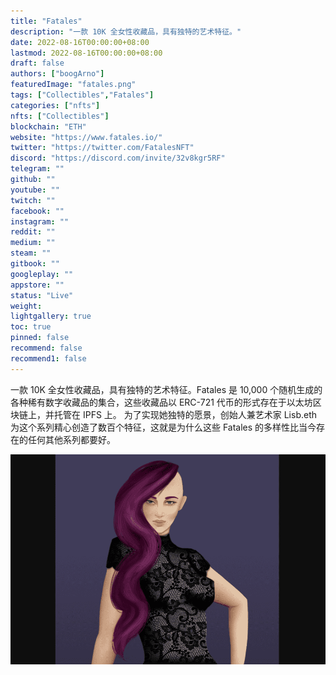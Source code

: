 ```yaml
---
title: "Fatales"
description: "一款 10K 全女性收藏品，具有独特的艺术特征。"
date: 2022-08-16T00:00:00+08:00
lastmod: 2022-08-16T00:00:00+08:00
draft: false
authors: ["boogArno"]
featuredImage: "fatales.png"
tags: ["Collectibles","Fatales"]
categories: ["nfts"]
nfts: ["Collectibles"]
blockchain: "ETH"
website: "https://www.fatales.io/"
twitter: "https://twitter.com/FatalesNFT"
discord: "https://discord.com/invite/32v8kgr5RF"
telegram: ""
github: ""
youtube: ""
twitch: ""
facebook: ""
instagram: ""
reddit: ""
medium: ""
steam: ""
gitbook: ""
googleplay: ""
appstore: ""
status: "Live"
weight: 
lightgallery: true
toc: true
pinned: false
recommend: false
recommend1: false
---
```

一款 10K 全女性收藏品，具有独特的艺术特征。Fatales 是 10,000 个随机生成的各种稀有数字收藏品的集合，这些收藏品以 ERC-721 代币的形式存在于以太坊区块链上，并托管在 IPFS 上。
为了实现她独特的愿景，创始人兼艺术家 Lisb.eth 为这个系列精心创造了数百个特征，这就是为什么这些 Fatales 的多样性比当今存在的任何其他系列都要好。

![fatales-dapp-collectibles-ethereum-image1_5d1943b6041f08a51a3377f4d2012055](fatales-dapp-collectibles-ethereum-image1_5d1943b6041f08a51a3377f4d2012055.png)
